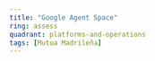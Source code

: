 ```yaml
---
title: "Google Agent Space"
ring: assess
quadrant: platforms-and-operations
tags: [Mutua Madrileña]
---
```



